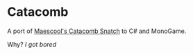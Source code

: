 # Catacomb

A port of [Maescool's Catacomb Snatch](https://github.com/Maescool/Catacomb-Snatch) to C# and MonoGame.

Why? *I got bored*
